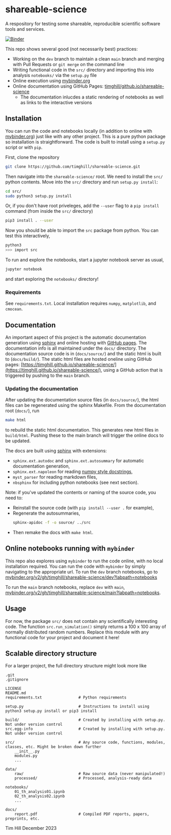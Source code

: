 # shareable-science
A respository for testing some shareable, reproducible scientific software tools and services.

[![Binder](https://mybinder.org/badge_logo.svg)](https://mybinder.org/v2/gh/timghill/shareable-science/main?labpath=notebooks)

This repo shows several good (not necessarily best) practices:

 * Working on the `dev` branch to maintain a clean `main` branch and merging with Pull Requests or `git merge` on the command line
 * Writing functional code in the `src/` directory and importing this into analysis `notebooks/` via the `setup.py` file
 * Online execution using [mybinder.org](https://mybinder.org/)
 * Online documentation using GitHub Pages: [timghill/github.io/shareable-science](https://timghill.github.io/shareable-science/)
   * The documentation inlucdes a static rendering of notebooks as well as links to the interactive versions

## Installation

You can run the code and notebooks locally (in addition to online with [mybinder.org](https://mybinder.org/)) just like with any other project. This is a pure python package so installation is straightforward. The code is built to install using a `setup.py` script or with `pip`.

First, clone the repository

```bash
git clone https://github.com/timghill/shareable-science.git
```

Then navigate into the `shareable-science/` root. We need to install the `src/` python contents. Move into the `src/` directory and run `setup.py install`:

```bash
cd src/
sudo python3 setup.py install
```

Or, if you don't have root priveleges, add the `--user` flag to a `pip install` command (from inside the `src/` directory)

```bash
pip3 install . --user
```

Now you should be able to import the `src` package from python. You can test this interactively,

```bash
python3
>>> import src
```

To run and explore the notebooks, start a jupyter notebook server as usual,

```bash
jupyter notebook
```

and start exploring the `notebooks/` directory!

### Requirements

See `requirements.txt`. Local installation requires `numpy`, `matplotlib`, and `cmocean`.

## Documentation

An important aspect of this project is the automatic documentation generation using [sphinx](https://www.sphinx-doc.org/en/master/) and online hosting with [GitHub pages](https://pages.github.com/). The documentation info is all maintained under the `docs/` directory. The documentation source code is in (`docs/source/`) and the static html is built to (`docs/build/`). The static html files are hosted oneline using GitHub pages: [https://timghill.github.io/shareable-science/](https://timghill.github.io/shareable-science/), using a GitHub action that is triggered by pushing to the `main` branch.

### Updating the documentation

After updating the documentation source files (in `docs/source/`), the html files can be regenerated using the sphinx Makefile. From the documentation root (`docs/`), run

```bash
make html
```

to rebuild the static html documentation. This generates new html files in `build/html`. Pushing these to the main branch will trigger the online docs to be updated.

The docs are built using [sphinx](https://www.sphinx-doc.org/en/master/) with extensions:

 * `sphinx.ext.autodoc` and `sphinx.ext.autosummary` for automatic documentation generation,
 * `sphinx.ext.napoleon` for reading [numpy style docstrings](https://www.sphinx-doc.org/en/master/usage/extensions/napoleon.html),
 * `myst_parser` for reading markdown files,
 * `nbsphinx` for including python notebooks (see next section).

 Note: if you've updated the contents or naming of the source code, you need to:

  * Reinstall the source code (with `pip install --user .` for example),
  * Regenerate the autosummaries,
    ```bash
    sphinx-apidoc -f -o source/ ../src
    ```
  * Then remake the docs with `make html`.


## Online notebooks running with `mybinder`

This repo also explores using `mybinder` to run the code online, with no local installation required. You can run the code with `mybinder` by simply navigating to the appropriate url. To run the `dev` branch notebooks, go to [mybinder.org/v2/gh/timghill/shareable-science/dev?labpath=notebooks](https://mybinder.org/v2/gh/timghill/shareable-science/dev?labpath=notebooks)

To run the `main` branch notebooks, replace `dev` with `main`, [mybinder.org/v2/gh/timghill/shareable-science/main?labpath=notebooks](https://mybinder.org/v2/gh/timghill/shareable-science/main?labpath=notebooks).

## Usage

For now, the package `src/` does not contain any scientifically interesting code. The function `src.run_simulation()` simply returns a 100 x 100 array of normally distributed random numbers. Replace this module with any functional code for your project and document it here!

## Scalable directory structure

For a larger project, the full directory structure might look more like

```
.git
.gitignore

LICENSE
README.md
requirements.txt                # Python requirements

setup.py                        # Instructions to install using python3 setup.py install or pip3 install

build/                          # Created by installing with setup.py. Not under version control
src.egg-info                    # Created by installing with setup.py. Not under version control

src/                            # Any source code, functions, modules, classes, etc. Might be broken down further
    __init__.py
    modules.py
    ...

data/
    raw/                        # Raw source data (never manipulated!)
    processed/                  # Processed, analysis-ready data

notebooks/
    01_th_analysis01.ipynb
    02_th_analysis02.ipynb
    ...

docs/
    report.pdf                  # Compiled PDF reports, papers, preprints, etc.
```

Tim Hill
December 2023

